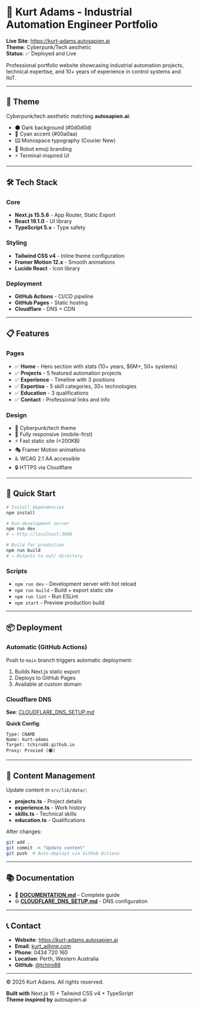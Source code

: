 # 🤖 Kurt Adams - Industrial Automation Engineer Portfolio

**Live Site**: https://kurt-adams.autosapien.ai  
**Theme**: Cyberpunk/Tech aesthetic  
**Status**: ✅ Deployed and Live

Professional portfolio website showcasing industrial automation projects, technical expertise, and 10+ years of experience in control systems and IIoT.

---

## 🎨 Theme

Cyberpunk/tech aesthetic matching **autosapien.ai**:
- 🌑 Dark background (#0d0d0d)
- 💎 Cyan accent (#00a0aa)
- ⌨️ Monospace typography (Courier New)
- 🤖 Robot emoji branding
- ⚡ Terminal-inspired UI

---

## 🛠️ Tech Stack

### Core
- **Next.js 15.5.6** - App Router, Static Export
- **React 19.1.0** - UI library
- **TypeScript 5.x** - Type safety

### Styling
- **Tailwind CSS v4** - Inline theme configuration
- **Framer Motion 12.x** - Smooth animations
- **Lucide React** - Icon library

### Deployment
- **GitHub Actions** - CI/CD pipeline
- **GitHub Pages** - Static hosting
- **Cloudflare** - DNS + CDN

---

## 📋 Features

### Pages
- ✅ **Home** - Hero section with stats (10+ years, $6M+, 50+ systems)
- ✅ **Projects** - 5 featured automation projects
- ✅ **Experience** - Timeline with 3 positions
- ✅ **Expertise** - 5 skill categories, 30+ technologies
- ✅ **Education** - 3 qualifications
- ✅ **Contact** - Professional links and info

### Design
- 🎨 Cyberpunk/tech theme
- 📱 Fully responsive (mobile-first)
- ⚡ Fast static site (<200KB)
- 🎭 Framer Motion animations
- ♿ WCAG 2.1 AA accessible
- 🔒 HTTPS via Cloudflare

---

## 🚀 Quick Start

```bash
# Install dependencies
npm install

# Run development server
npm run dev
# → http://localhost:3000

# Build for production
npm run build
# → Outputs to out/ directory
```

### Scripts
- `npm run dev` - Development server with hot reload
- `npm run build` - Build + export static site
- `npm run lint` - Run ESLint
- `npm start` - Preview production build

---

## 📦 Deployment

### Automatic (GitHub Actions)
Push to `main` branch triggers automatic deployment:
1. Builds Next.js static export
2. Deploys to GitHub Pages
3. Available at custom domain

### Cloudflare DNS
**See**: [CLOUDFLARE_DNS_SETUP.md](./CLOUDFLARE_DNS_SETUP.md)

**Quick Config**:
```
Type: CNAME
Name: kurt-adams
Target: tchiro88.github.io
Proxy: Proxied (🟠)
```

---

## 📝 Content Management

Update content in `src/lib/data/`:
- **projects.ts** - Project details
- **experience.ts** - Work history
- **skills.ts** - Technical skills
- **education.ts** - Qualifications

After changes:
```bash
git add .
git commit -m "Update content"
git push  # Auto-deploys via GitHub Actions
```

---

## 📚 Documentation

- 📖 **[DOCUMENTATION.md](./DOCUMENTATION.md)** - Complete guide
- 🌐 **[CLOUDFLARE_DNS_SETUP.md](./CLOUDFLARE_DNS_SETUP.md)** - DNS configuration

---

## 📞 Contact

- **Website**: https://kurt-adams.autosapien.ai
- **Email**: kurt_a@me.com
- **Phone**: 0434 720 160
- **Location**: Perth, Western Australia
- **GitHub**: [@tchiro88](https://github.com/tchiro88)

---

© 2025 Kurt Adams. All rights reserved.

**Built with** Next.js 15 + Tailwind CSS v4 + TypeScript  
**Theme inspired by** autosapien.ai

